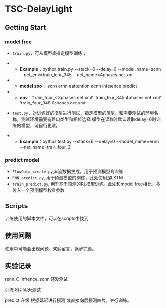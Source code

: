 # TSC-DelayLight
## Getting Start

### model free

- `train.py`，可从模型库指定模型训练；
- - **Example**：python train.py --stack=6 --delay=0 --model_name=scnn --net_env=train_four_345 --net_name=4phases.net.xml

- - **model zoo**： scnn ernn eattention ecnn inference predict 

- - **env**：‘train_four_3  3phases.net.xml‘  ’train_four_345 4phases.net.xml‘ ’train_four_345 6phases.net.xml‘


- `test.py`，对训练好的模型进行测试，指定模型的类型，和需要测试的环境名称，测试环境需要有路口类型和相位选择 模型在读取时默认读取delay=0时训练的模型，可自行更改。

- - **Example**：python test.py --stack=6 --delay=0 --model_name=ernn --net_name=train_four_3 

### predict model

- `FlowData_create.py`,车流数据生成，用于预测模型的训练
- `RNN_predict.py`, 用于预测模型的训练，此处使用是LSTM
- `train_predict.py`, 用于基于预测的RL模型训练，此处和model free相比，多传入一个预测模型权重参数

## Scripts

训练使用的脚本文件，可以在scripts中找到

## 使用问题

使用中可能会出现问题，欢迎留言，逐步完善。


## 实验记录

renn_C  infrence_scnn 还没测试

训练 8片 明天测试

predict 升级 根据延迟进行预测 或直接向后预测四片，进行训练。